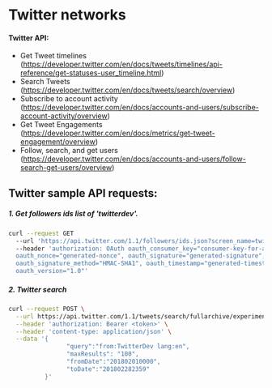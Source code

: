 # Twitter networks

#### Twitter API:
- Get Tweet timelines (https://developer.twitter.com/en/docs/tweets/timelines/api-reference/get-statuses-user_timeline.html)
- Search Tweets (https://developer.twitter.com/en/docs/tweets/search/overview)
- Subscribe to account activity (https://developer.twitter.com/en/docs/accounts-and-users/subscribe-account-activity/overview)
- Get Tweet Engagements (https://developer.twitter.com/en/docs/metrics/get-tweet-engagement/overview)
- Follow, search, and get users (https://developer.twitter.com/en/docs/accounts-and-users/follow-search-get-users/overview)

## Twitter sample API requests:

##### 1. Get followers ids list of 'twitterdev'.
```bash
curl --request GET 
  --url 'https://api.twitter.com/1.1/followers/ids.json?screen_name=twitterdev' 
  --header 'authorization: OAuth oauth_consumer_key="consumer-key-for-app", 
  oauth_nonce="generated-nonce", oauth_signature="generated-signature", 
  oauth_signature_method="HMAC-SHA1", oauth_timestamp="generated-timestamp", 
  oauth_version="1.0"'
```

##### 2. Twitter search
```bash
curl --request POST \
  --url https://api.twitter.com/1.1/tweets/search/fullarchive/experiments.json \
  --header 'authorization: Bearer <token>' \
  --header 'content-type: application/json' \
  --data '{
                "query":"from:TwitterDev lang:en",
                "maxResults": "100",
                "fromDate":"201802010000",
                "toDate":"201802282359"
          }'
```